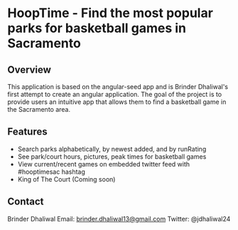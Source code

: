 # HoopTime - Find the most popular parks for basketball games in Sacramento


## Overview

This application is based on the angular-seed app and is Brinder Dhaliwal's first attempt to create an angular application. The goal of the project is to provide users an intuitive app that allows them to find a basketball game in the Sacramento area. 

## Features
- Search parks alphabetically, by newest added, and by runRating
- See park/court hours, pictures, peak times for basketball games
- View current/recent games on embedded twitter feed with #hooptimesac hashtag
- King of The Court (Coming soon)

## Contact
Brinder Dhaliwal
Email: brinder.dhaliwal13@gmail.com
Twitter: @jdhaliwal24

